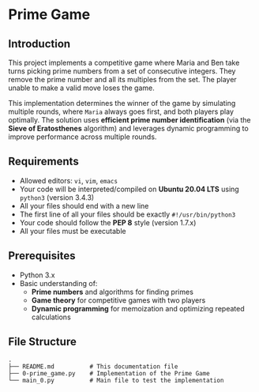 # Prime Game

## Introduction

This project implements a competitive game where Maria and Ben take turns picking prime numbers from a set of consecutive integers. They remove the prime number and all its multiples from the set. The player unable to make a valid move loses the game.

This implementation determines the winner of the game by simulating multiple rounds, where `Maria` always goes first, and both players play optimally. The solution uses **efficient prime number identification** (via the **Sieve of Eratosthenes** algorithm) and leverages dynamic programming to improve performance across multiple rounds.

## Requirements

- Allowed editors: `vi`, `vim`, `emacs`
- Your code will be interpreted/compiled on **Ubuntu 20.04 LTS** using `python3` (version 3.4.3)
- All your files should end with a new line
- The first line of all your files should be exactly `#!/usr/bin/python3`
- Your code should follow the **PEP 8** style (version 1.7.x)
- All your files must be executable

## Prerequisites

- Python 3.x
- Basic understanding of:
  - **Prime numbers** and algorithms for finding primes
  - **Game theory** for competitive games with two players
  - **Dynamic programming** for memoization and optimizing repeated calculations

## File Structure

```plaintext
.
├── README.md          # This documentation file
├── 0-prime_game.py    # Implementation of the Prime Game
└── main_0.py          # Main file to test the implementation
